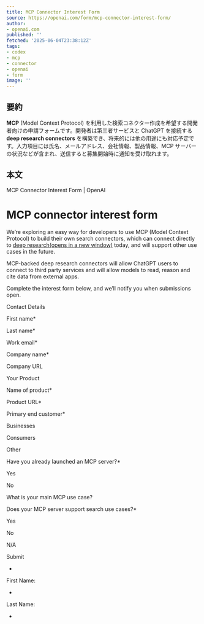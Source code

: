 ```yaml
---
title: MCP Connector Interest Form
source: https://openai.com/form/mcp-connector-interest-form/
author:
- openai.com
published: ''
fetched: '2025-06-04T23:38:12Z'
tags:
- codex
- mcp
- connector
- openai
- form
image: ''
---
```


## 要約

**MCP** (Model Context Protocol) を利用した検索コネクター作成を希望する開発者向けの申請フォームです。開発者は第三者サービスと ChatGPT を接続する **deep research connectors** を構築でき、将来的には他の用途にも対応予定です。入力項目には氏名、メールアドレス、会社情報、製品情報、MCP サーバーの状況などが含まれ、送信すると募集開始時に通知を受け取れます。

## 本文

MCP Connector Interest Form | OpenAI

# MCP connector interest form

We’re exploring an easy way for developers to use MCP (Model Context Protocol) to build their own search connectors, which can connect directly to [deep research⁠(opens in a new window)](https://help.openai.com/en/articles/11487775-connectors-in-chatgpt) today, and will support other use cases in the future.

MCP-backed deep research connectors will allow ChatGPT users to connect to third party services and will allow models to read, reason and cite data from external apps.

Complete the interest form below, and we’ll notify you when submissions open.

Contact Details

First name\*

Last name\*

Work email\*

Company name\*

Company URL

Your Product

Name of product\*

Product URL\*

Primary end customer\*

Businesses

Consumers

Other

Have you already launched an MCP server?\*

Yes

No

What is your main MCP use case?

Does your MCP server support search use cases?\*

Yes

No

N/A

Submit

-

First Name:

-

Last Name:

-
